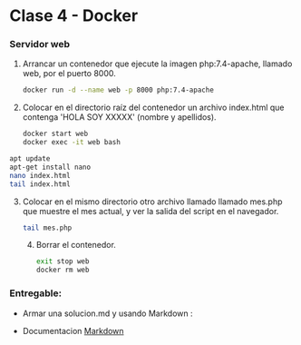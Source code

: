 # Clase 4 - Docker

### Servidor web

1. Arrancar un contenedor que ejecute la imagen php:7.4-apache, llamado web, por el puerto 8000.

   ````bash
   docker run -d --name web -p 8000 php:7.4-apache
   ````
   
2. Colocar en el directorio raíz del contenedor un archivo index.html que contenga 'HOLA SOY XXXXX' (nombre y apellidos).

   ````bash
   docker start web
   docker exec -it web bash
   ````

````bash
apt update
apt-get install nano
nano index.html
tail index.html
````

3. Colocar en el mismo directorio otro archivo llamado llamado mes.php que muestre el mes actual, y ver la salida del script en el navegador.

   ````bash
   tail mes.php
   ````
     
   4. Borrar el contenedor.
   
      ````bash
      exit stop web
      docker rm web
      ````

### Entregable:

- Armar una solucion.md y usando Markdown :

- Documentacion [Markdown](https://docs.github.com/es/get-started/writing-on-github/getting-started-with-writing-and-formatting-on-github/basic-writing-and-formatting-syntax)